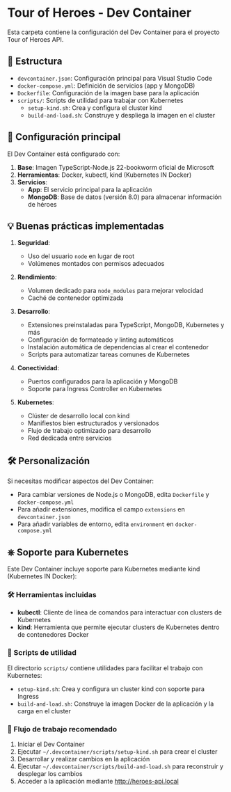# Tour of Heroes - Dev Container

Esta carpeta contiene la configuración del Dev Container para el proyecto Tour of Heroes API.

## 📁 Estructura

- `devcontainer.json`: Configuración principal para Visual Studio Code
- `docker-compose.yml`: Definición de servicios (app y MongoDB)
- `Dockerfile`: Configuración de la imagen base para la aplicación
- `scripts/`: Scripts de utilidad para trabajar con Kubernetes
  - `setup-kind.sh`: Crea y configura el cluster kind
  - `build-and-load.sh`: Construye y despliega la imagen en el cluster

## 🧩 Configuración principal

El Dev Container está configurado con:

1. **Base**: Imagen TypeScript-Node.js 22-bookworm oficial de Microsoft
2. **Herramientas**: Docker, kubectl, kind (Kubernetes IN Docker)
3. **Servicios**:
   - **App**: El servicio principal para la aplicación
   - **MongoDB**: Base de datos (versión 8.0) para almacenar información de héroes

## 💡 Buenas prácticas implementadas

1. **Seguridad**:
   - Uso del usuario `node` en lugar de root
   - Volúmenes montados con permisos adecuados

2. **Rendimiento**:
   - Volumen dedicado para `node_modules` para mejorar velocidad
   - Caché de contenedor optimizada

3. **Desarrollo**:
   - Extensiones preinstaladas para TypeScript, MongoDB, Kubernetes y más
   - Configuración de formateado y linting automáticos
   - Instalación automática de dependencias al crear el contenedor
   - Scripts para automatizar tareas comunes de Kubernetes

4. **Conectividad**:
   - Puertos configurados para la aplicación y MongoDB
   - Soporte para Ingress Controller en Kubernetes

5. **Kubernetes**:
   - Clúster de desarrollo local con kind
   - Manifiestos bien estructurados y versionados
   - Flujo de trabajo optimizado para desarrollo
   - Red dedicada entre servicios

## 🛠️ Personalización

Si necesitas modificar aspectos del Dev Container:

- Para cambiar versiones de Node.js o MongoDB, edita `Dockerfile` y `docker-compose.yml`
- Para añadir extensiones, modifica el campo `extensions` en `devcontainer.json`
- Para añadir variables de entorno, edita `environment` en `docker-compose.yml`

## ⎈ Soporte para Kubernetes

Este Dev Container incluye soporte para Kubernetes mediante kind (Kubernetes IN Docker):

### 🛠️ Herramientas incluidas

- **kubectl**: Cliente de línea de comandos para interactuar con clusters de Kubernetes
- **kind**: Herramienta que permite ejecutar clusters de Kubernetes dentro de contenedores Docker

### 📂 Scripts de utilidad

El directorio `scripts/` contiene utilidades para facilitar el trabajo con Kubernetes:

- `setup-kind.sh`: Crea y configura un cluster kind con soporte para Ingress
- `build-and-load.sh`: Construye la imagen Docker de la aplicación y la carga en el cluster

### 🔄 Flujo de trabajo recomendado

1. Iniciar el Dev Container
2. Ejecutar `~/.devcontainer/scripts/setup-kind.sh` para crear el cluster
3. Desarrollar y realizar cambios en la aplicación
4. Ejecutar `~/.devcontainer/scripts/build-and-load.sh` para reconstruir y desplegar los cambios
5. Acceder a la aplicación mediante http://heroes-api.local